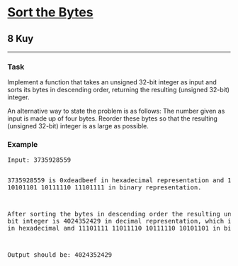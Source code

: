 <h1><a href="https://www.codewars.com/kata/6076d4edc7bf5d0041b31dcf">Sort the Bytes</a></h1>
<h2>8 Kuy</h2>
<hr>

<h3>Task</h3>
<p>Implement a function that takes an unsigned 32-bit integer as input 
and sorts its bytes in descending order, returning the resulting (unsigned 32-bit) integer.</p>
<p>An alternative way to state the problem is as follows: 
The number given as input is made up of four bytes. 
Reorder these bytes so that the resulting (unsigned 32-bit) integer is as large as possible.</p>
<h3>Example</h3>
<pre>
Input: 3735928559

3735928559 is 0xdeadbeef in hexadecimal representation and 11011110 10101101 10111110 11101111
in binary representation.

After sorting the bytes in descending order the resulting unsigned 32 bit integer is 4024352429
in decimal representation, which is 0xefdebead in hexadecimal and 11101111 11011110 10111110 10101101
in binary.

Output should be: 4024352429
</pre>
